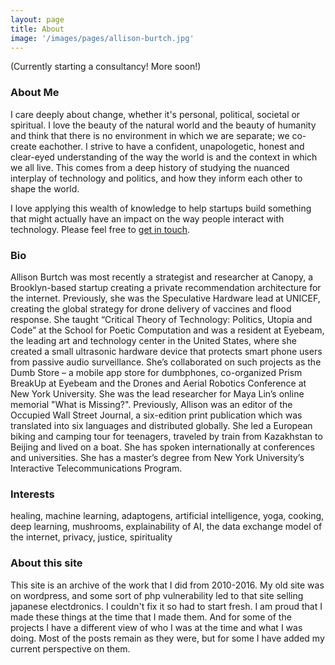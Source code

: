 ```yaml
---
layout: page
title: About
image: '/images/pages/allison-burtch.jpg'
---
```


(Currently starting a consultancy! More soon!)

### About Me 

I care deeply about change, whether it's personal, political, societal or spiritual. I love the beauty of the natural world and the beauty of humanity and think that there is no environment in which we are separate; we co-create eachother. I strive to have a confident, unapologetic, honest and clear-eyed understanding of the way the world is and the context in which we all live. This comes from a deep history of studying the nuanced interplay of technology and politics, and how they inform each other to shape the world. 

I love applying this wealth of knowledge to help startups build something that might actually have an impact on the way people interact with technology. Please feel free to [get in touch](/contact.html).

### Bio

Allison Burtch was most recently a strategist and researcher at Canopy, a Brooklyn-based startup creating a private recommendation architecture for the internet. Previously, she was the Speculative Hardware lead at UNICEF, creating the global strategy for drone delivery of vaccines and flood response. She taught “Critical Theory of Technology: Politics, Utopia and Code” at the School for Poetic Computation and was a resident at Eyebeam, the leading art and technology center in the United States, where she created a small ultrasonic hardware device that protects smart phone users from passive audio surveillance. She’s collaborated on such projects as the Dumb Store – a mobile app store for dumbphones, co-organized Prism BreakUp at Eyebeam and the Drones and Aerial Robotics Conference at New York University. She was the lead researcher for Maya Lin’s online memorial "What is Missing?".  Previously, Allison was an editor of the Occupied Wall Street Journal, a six-edition print publication which was translated into six languages and distributed globally. She led a European biking and camping tour for teenagers, traveled by train from Kazakhstan to Beijing and lived on a boat. She has spoken internationally at conferences and universities. She has a master’s degree from New York University’s Interactive Telecommunications Program.

### Interests

healing, machine learning, adaptogens, artificial intelligence, yoga, cooking, deep learning, mushrooms, explainability of AI, the data exchange model of the internet, privacy, justice, spirituality

### About this site

This site is an archive of the work that I did from 2010-2016. My old site was on wordpress, and some sort of php vulnerability led to that site selling japanese electdronics. I couldn't fix it so had to start fresh. I am proud that I made these things at the time that I made them. And for some of the projects I have a different view of who I was at the time and what I was doing. Most of the posts remain as they were, but for some I have added my current perspective on them. 
